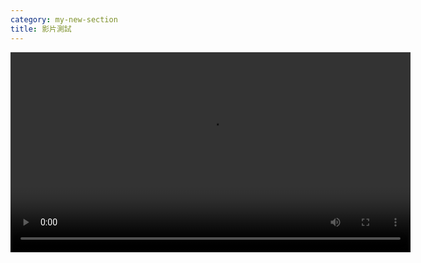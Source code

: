 ```yaml
---
category: my-new-section
title: 影片測試
---
```

<video controls width="640" src="/internal-docs/img/uploads/testing.mp4">
jkkkkkk
</video>